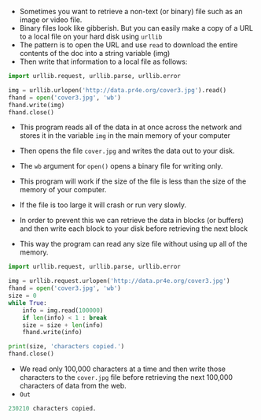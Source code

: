 - Sometimes you want to retrieve a non-text (or binary) file such as an image or video file.
- Binary files look like gibberish. But you can easily make a copy of a URL to a local file on your hard disk using `urllib`
- The pattern is to open the URL and use `read` to download the entire contents of the doc into a string variable (img) 
- Then write that information to a local file as follows:
```python
import urllib.request, urllib.parse, urllib.error

img = urllib.urlopen('http://data.pr4e.org/cover3.jpg').read()
fhand = open('cover3.jpg', 'wb')
fhand.write(img)
fhand.close()
```
- This program reads all of the data in at once across the network and stores it in the variable `img` in the main memory of your computer
- Then opens the file `cover.jpg` and writes the data out to your disk.
- The `wb` argument for `open()` opens a binary file for writing only.
- This program will work if the size of the file is less than the size of the memory of your computer.

- If the file is too large it will crash or run very slowly.
- In order to prevent this we can retrieve the data in blocks (or buffers) and then write each block to your disk before retrieving the next block
- This way the program can read any size file without using up all of the memory.
```python
import urllib.request, urllib.parse, urllib.error

img = urllib.request.urlopen('http://data.pr4e.org/cover3.jpg')
fhand = open('cover3.jpg', 'wb')
size = 0
while True:
    info = img.read(100000)
    if len(info) < 1 : break
    size = size + len(info)
    fhand.write(info)

print(size, 'characters copied.')
fhand.close()
```
- We read only 100,000 characters at a time and then write those characters to the `cover.jpg` file before retrieving the next 100,000 characters of data from the web.
- `Out`
```python
230210 characters copied.
```
